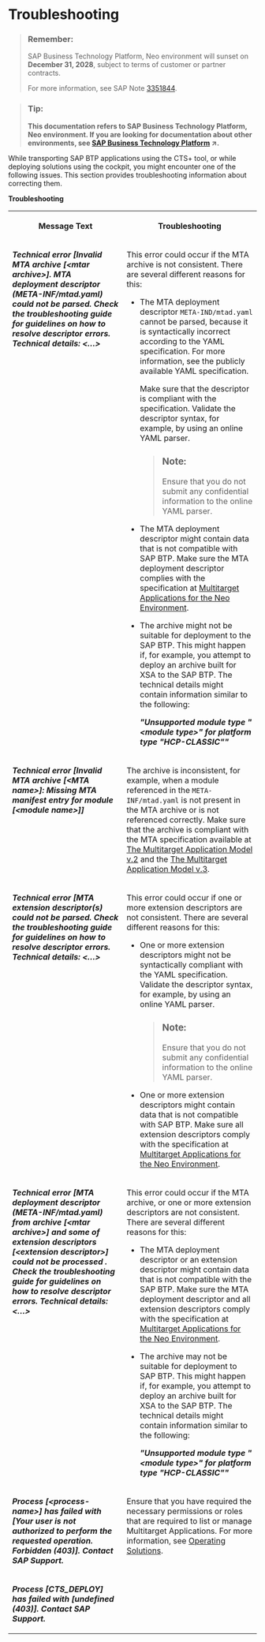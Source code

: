 <!-- loiob3f6b49991e94e3ab4a4d8d17f9d110d -->

# Troubleshooting

> ### Remember:  
> SAP Business Technology Platform, Neo environment will sunset on **December 31, 2028**, subject to terms of customer or partner contracts.
> 
> For more information, see SAP Note [3351844](https://launchpad.support.sap.com/#/notes/3351844).

> ### Tip:  
> **This documentation refers to SAP Business Technology Platform, Neo environment. If you are looking for documentation about other environments, see [SAP Business Technology Platform](https://help.sap.com/viewer/65de2977205c403bbc107264b8eccf4b/Cloud/en-US/6a2c1ab5a31b4ed9a2ce17a5329e1dd8.html "SAP Business Technology Platform (SAP BTP) is an integrated offering comprised of four technology portfolios: database and data management, application development and integration, analytics, and intelligent technologies. The platform offers users the ability to turn data into business value, compose end-to-end business processes, and build and extend SAP applications quickly.") :arrow_upper_right:.**

While transporting SAP BTP applications using the CTS+ tool, or while deploying solutions using the cockpit, you might encounter one of the following issues. This section provides troubleshooting information about correcting them.

**Troubleshooting**


<table>
<tr>
<th valign="top">

Message Text



</th>
<th valign="top">

Troubleshooting



</th>
</tr>
<tr>
<td valign="top">

***Technical error \[Invalid MTA archive \[<mtar archive\>\]. MTA deployment descriptor \(META-INF/mtad.yaml\) could not be parsed. Check the troubleshooting guide for guidelines on how to resolve descriptor errors. Technical details: <…\>***



</td>
<td valign="top">

This error could occur if the MTA archive is not consistent. There are several different reasons for this:

-   The MTA deployment descriptor `META-IND/mtad.yaml` cannot be parsed, because it is syntactically incorrect according to the YAML specification. For more information, see the publicly available YAML specification.

    Make sure that the descriptor is compliant with the specification. Validate the descriptor syntax, for example, by using an online YAML parser.

    > ### Note:  
    > Ensure that you do not submit any confidential information to the online YAML parser.

-   The MTA deployment descriptor might contain data that is not compatible with SAP BTP. Make sure the MTA deployment descriptor complies with the specification at [Multitarget Applications for the Neo Environment](multitarget-applications-for-the-neo-environment-e1bb7eb.md).

-   The archive might not be suitable for deployment to the SAP BTP. This might happen if, for example, you attempt to deploy an archive built for XSA to the SAP BTP. The technical details might contain information similar to the following:

    ***"Unsupported module type "<module type\>" for platform type "HCP-CLASSIC""***




</td>
</tr>
<tr>
<td valign="top">

***Technical error \[Invalid MTA archive \[<MTA name\>\]: Missing MTA manifest entry for module \[<module name\>\]\]***



</td>
<td valign="top">

The archive is inconsistent, for example, when a module referenced in the `META-INF/mtad.yaml` is not present in the MTA archive or is not referenced correctly. Make sure that the archive is compliant with the MTA specification available at [The Multitarget Application Model v.2](http://go.sap.com/documents/2016/06/e2f618e4-757c-0010-82c7-eda71af511fa.html) and the [The Multitarget Application Model v.3](https://www.sap.com/documents/2021/09/66d96898-fa7d-0010-bca6-c68f7e60039b.html).



</td>
</tr>
<tr>
<td valign="top">

***Technical error \[MTA extension descriptor\(s\) could not be parsed. Check the troubleshooting guide for guidelines on how to resolve descriptor errors. Technical details: <…\>***



</td>
<td valign="top">

This error could occur if one or more extension descriptors are not consistent. There are several different reasons for this:

-   One or more extension descriptors might not be syntactically compliant with the YAML specification. Validate the descriptor syntax, for example, by using an online YAML parser.

    > ### Note:  
    > Ensure that you do not submit any confidential information to the online YAML parser.

-   One or more extension descriptors might contain data that is not compatible with SAP BTP. Make sure all extension descriptors comply with the specification at [Multitarget Applications for the Neo Environment](multitarget-applications-for-the-neo-environment-e1bb7eb.md).



</td>
</tr>
<tr>
<td valign="top">

***Technical error \[MTA deployment descriptor \(META-INF/mtad.yaml\) from archive \[<mtar archive\>\] and some of extension descriptors \[<extension descriptor\>\] could not be processed . Check the troubleshooting guide for guidelines on how to resolve descriptor errors. Technical details: <…\>***



</td>
<td valign="top">

This error could occur if the MTA archive, or one or more extension descriptors are not consistent. There are several different reasons for this:

-   The MTA deployment descriptor or an extension descriptor might contain data that is not compatible with the SAP BTP. Make sure the MTA deployment descriptor and all extension descriptors comply with the specification at [Multitarget Applications for the Neo Environment](multitarget-applications-for-the-neo-environment-e1bb7eb.md).
-   The archive may not be suitable for deployment to SAP BTP. This might happen if, for example, you attempt to deploy an archive built for XSA to the SAP BTP. The technical details might contain information similar to the following:

    ***"Unsupported module type "<module type\>" for platform type "HCP-CLASSIC""***




</td>
</tr>
<tr>
<td valign="top">

***Process \[<process-name\>\] has failed with \[Your user is not authorized to perform the requested operation. Forbidden \(403\)\]. Contact SAP Support.***



</td>
<td valign="top" rowspan="2">

Ensure that you have required the necessary permissions or roles that are required to list or manage Multitarget Applications. For more information, see [Operating Solutions](operating-solutions-2abf7d4.md).



</td>
</tr>
<tr>
<td valign="top">

***Process \[CTS\_DEPLOY\] has failed with \[undefined \(403\)\]. Contact SAP Support.***



</td>
</tr>
</table>

